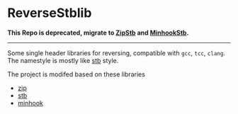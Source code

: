 # ReverseStblib

**This Repo is deprecated, migrate to [ZipStb](https://github.com/YuriSizuku/alter-ZipStb) and [MinhookStb](https://github.com/YuriSizuku/alter-MinhookStb).**


---

Some single header libraries for reversing, compatible with `gcc`, `tcc`, `clang`.  
The namestyle is mostly like [stb](https://github.com/nothings/stb) style.

The project is modifed based on these libraries

- [zip](https://github.com/kuba--/zip)  
- [stb](https://github.com/nothings/stb)  
- [minhook](https://github.com/TsudaKageyu/minhook)  
